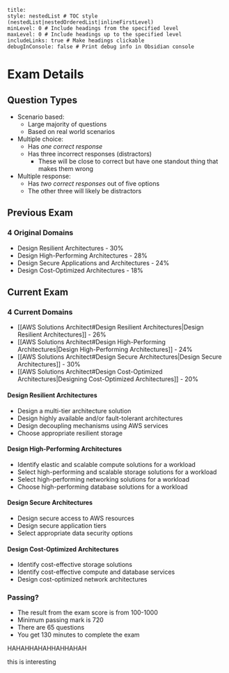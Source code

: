 
```table-of-contents
title: 
style: nestedList # TOC style (nestedList|nestedOrderedList|inlineFirstLevel)
minLevel: 0 # Include headings from the specified level
maxLevel: 0 # Include headings up to the specified level
includeLinks: true # Make headings clickable
debugInConsole: false # Print debug info in Obsidian console
```
# Exam Details
## Question Types
- Scenario based:
	- Large majority of questions
	- Based on real world scenarios
- Multiple choice:
	- Has *one correct response*
	- Has three incorrect responses (distractors)
		- These will be close to correct but have one standout thing that makes them wrong
- Multiple response:
	- Has *two correct responses* out of five options
	- The other three will likely be distractors
## Previous Exam
### 4 Original Domains
- Design Resilient Architectures - 30%
- Design High-Performing Architectures - 28%
- Design Secure Applications and Architectures - 24%
- Design Cost-Optimized Architectures - 18%
## Current Exam
### 4 Current Domains
- [[AWS Solutions Architect#Design Resilient Architectures|Design Resilient Architectures]] - 26%
- [[AWS Solutions Architect#Design High-Performing Architectures|Design High-Performing Architectures]] - 24%
- [[AWS Solutions Architect#Design Secure Architectures|Design Secure Architectures]] - 30%
- [[AWS Solutions Architect#Design Cost-Optimized Architectures|Designing Cost-Optimized Architectures]] - 20%
#### Design Resilient Architectures
- Design a multi-tier architecture solution
- Design highly available and/or fault-tolerant architectures
- Design decoupling mechanisms using AWS services
- Choose appropriate resilient storage
#### Design High-Performing Architectures
- Identify elastic and scalable compute solutions for a workload
- Select high-performing and scalable storage solutions for a workload
- Select high-performing networking solutions for a workload
- Choose high-performing database solutions for a workload
#### Design Secure Architectures
- Design secure access to AWS resources
- Design secure application tiers
- Select appropriate data security options
#### Design Cost-Optimized Architectures
- Identify cost-effective storage solutions
- Identify cost-effective compute and database services
- Design cost-optimized network architectures

### Passing?
- The result from the exam score is from 100-1000
- Minimum passing mark is 720
- There are 65 questions
- You get 130 minutes to complete the exam


HAHAHHAHAHHAHHAHAH

this is interesting

